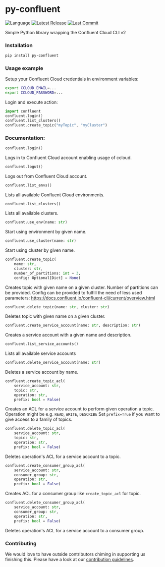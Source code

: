 # py-confluent

![Language](https://img.shields.io/badge/language-python-green.svg)
[![Latest Release][release badge]][release]
[![Last Commit][commit badge]][commit]

Simple Python library wrapping the Confluent Cloud CLI v2

### Installation

```bash
pip install py-confluent
```
### Usage example

Setup your Confluent Cloud credentials in environment variables:
```bash
export CCLOUD_EMAIL=...
export CCLOUD_PASSWORD=...
```

Login and execute action:
```python
import confluent
confluent.login()
confluent.list_clusters()
confluent.create_topic("myTopic", "myCluster")
```

### Documentation:

```python
confluent.login()
```
Logs in to Confluent Cloud account enabling usage of ccloud.

```python
confluent.logut()
```
Logs out from Confluent Cloud account.

```python
confluent.list_envs()
```
Lists all available Confluent Cloud environments.

```python
confluent.list_clusters()
```
Lists all available clusters.

```python
confluent.use_env(name: str)
```
Start using environment by given name.

```python
confluent.use_cluster(name: str)
```
Start using cluster by given name.

```python
confluent.create_topic(
    name: str,
    cluster: str,
    number_of_partitions: int = 3,
    config: Optional[Dict] = None)
```
Creates topic with given name on a given cluster.
Number of partitions can be provided.
Config can be provided to fulfill the need of less used parameters: https://docs.confluent.io/confluent-cli/current/overview.html

```python
confluent.delete_topic(name: str, cluster: str)
``` 
Deletes topic with given name on a given cluster.

```python
confluent.create_service_account(name: str, description: str)
```
Creates a service account with a given name and description.

```python
confluent.list_service_accounts()
```
Lists all available service accounts

```python
confluent.delete_service_account(name: str)
```
Deletes a service account by name.

```python
confluent.create_topic_acl(
    service_account: str,
    topic: str,
    operation: str,
    prefix: bool = False)
```
Creates an ACL for a service account to perform given operation a topic.
Operation might be e.g. `READ`, `WRITE`, `DESCRIBE`
Set `prefix=True` if you want to give access to a family of topics.

```python
confluent.delete_topic_acl(
    service_account: str,
    topic: str,
    operation: str,
    prefix: bool = False)
```
Deletes operation's ACL for a service account to a topic.

```python
confluent.create_consumer_group_acl(
    service_account: str,
    consumer_group: str,
    operation: str,
    prefix: bool = False)
```
Creates ACL for a consumer group like `create_topic_acl` for topic.

```python
confluent.delete_consumer_group_acl(
    service_account: str,
    consumer_group: str,
    operation: str,
    prefix: bool = False)
```
Deletes operation's ACL for a service account to a consumer group.

### Contributing

We would love to have outside contributors chiming in supporting us finishing this. Please have a look at our [contribution guidelines](https://github.com/saucelabs/py-ccloud/blob/master/CONTRUBUTING.md).

[commit]: https://github.com/saucelabs/py-ccloud/commit/HEAD
[release]: https://github.com/saucelabs/py-ccloud/releases/latest

[commit badge]: https://img.shields.io/github/last-commit/saucelabs/py-ccloud.svg
[release badge]: https://img.shields.io/github/release/saucelabs/py-ccloud.svg
